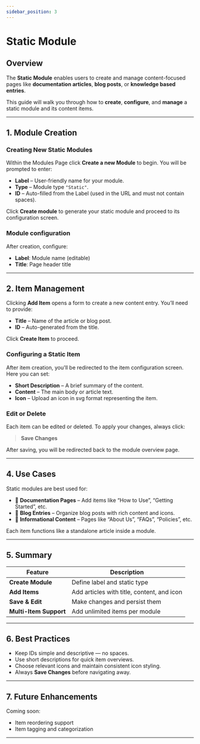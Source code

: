 ```yaml
---
sidebar_position: 3
---
```



# Static Module

## Overview
The **Static Module** enables users to create and manage content-focused pages like **documentation articles**, **blog posts**, or **knowledge based entries**.

This guide will walk you through how to **create**, **configure**, and **manage** a static module and its content items.

---

## 1. Module Creation

### Creating  New Static Modules
Within the Modules Page click **Create a new Module** to begin. You will be prompted to enter:

- **Label** – User-friendly name for your module.
- **Type** – Module type `"Static"`.
- **ID** – Auto-filled from the Label (used in the URL and must not contain spaces).

Click **Create module** to generate your static module and proceed to its configuration screen.


### Module configuration
After creation, configure:
- **Label**: Module name (editable)
- **Title**: Page header title

---

## 2. Item Management


Clicking **Add Item** opens a form to create a new content entry. You’ll need to provide:

- **Title** – Name of the article or blog post.
- **ID** – Auto-generated from the title.

Click **Create Item** to proceed.

###  Configuring a Static Item

After item creation, you'll be redirected to the item configuration screen. Here you can set:

- **Short Description** – A brief summary of the content.
- **Content** – The main body or article text.
- **Icon** – Upload an icon in svg format representing the item.


### Edit or Delete

Each item can be edited or deleted. To apply your changes, always click:

>  **Save Changes**

After saving, you will be redirected back to the module overview page.

---

## 4. Use Cases 

Static modules are best used for:

- 📖 **Documentation Pages** – Add items like “How to Use”, “Getting Started”, etc.
- 📝 **Blog Entries** – Organize blog posts with rich content and icons.
- 📄 **Informational Content** – Pages like “About Us”, “FAQs”, “Policies”, etc.

Each item functions like a standalone article inside a module.

---

## 5. Summary

| Feature | Description |
|--------|-------------|
| **Create Module** | Define label and static type |
| **Add Items** | Add articles with title, content, and icon |
| **Save & Edit** | Make changes and persist them |
| **Multi-Item Support** | Add unlimited items per module |

---

## 6. Best Practices

- Keep IDs simple and descriptive — no spaces.
- Use short descriptions for quick item overviews.
- Choose relevant icons and maintain consistent icon styling.
- Always **Save Changes** before navigating away.

---

## 7. Future Enhancements

Coming soon:

- Item reordering support
- Item tagging and categorization

---
